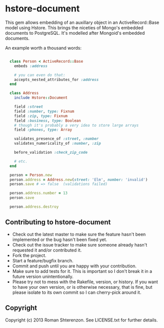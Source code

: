 # hstore-document

This gem allows embedding of an auxillary object in an ActiveRecord::Base model using Hstore.
This brings the niceties of Mongo's embedded documents to PostgreSQL.
It's modelled after Mongoid's embedded documents.

An example worth a thousand words:

```ruby

  class Person < ActiveRecord::Base
    embeds :address

    # you can even do that:
    accepts_nested_attributes_for :address
  end

  class Address
    include Hstore::Document

    field :street
    field :number, type: Fixnum
    field :zip, type: Fixnum
    field :business, type: Boolean
    # though it's probably a very idea to store large arrays
    field :phones, type: Array

    validates_presence_of :street, :number
    validates_numericality_of :number, :zip

    before_validation :check_zip_code

    # etc.
  end

  person = Person.new
  person.address = Address.new(street: 'Elm', number: 'invalid')
  person.save # => false  (validations failed)

  person.address.number = 13
  person.save

  person.address.destroy
```

## Contributing to hstore-document

* Check out the latest master to make sure the feature hasn't been implemented or the bug hasn't been fixed yet.
* Check out the issue tracker to make sure someone already hasn't requested it and/or contributed it.
* Fork the project.
* Start a feature/bugfix branch.
* Commit and push until you are happy with your contribution.
* Make sure to add tests for it. This is important so I don't break it in a future version unintentionally.
* Please try not to mess with the Rakefile, version, or history. If you want to have your own version, or is otherwise necessary, that is fine, but please isolate to its own commit so I can cherry-pick around it.

## Copyright

Copyright (c) 2013 Roman Shterenzon. See LICENSE.txt for further details.
